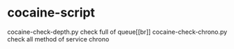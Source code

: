 # cocaine-script
cocaine-check-depth.py check full of queue[[br]]
cocaine-check-chrono.py check all method of service chrono
